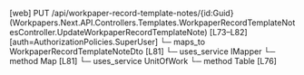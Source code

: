 [web] PUT /api/workpaper-record-template-notes/{id:Guid}  (Workpapers.Next.API.Controllers.Templates.WorkpaperRecordTemplateNotesController.UpdateWorkpaperRecordTemplateNote)  [L73–L82] [auth=AuthorizationPolicies.SuperUser]
  └─ maps_to WorkpaperRecordTemplateNoteDto [L81]
  └─ uses_service IMapper
    └─ method Map [L81]
  └─ uses_service UnitOfWork
    └─ method Table [L76]

